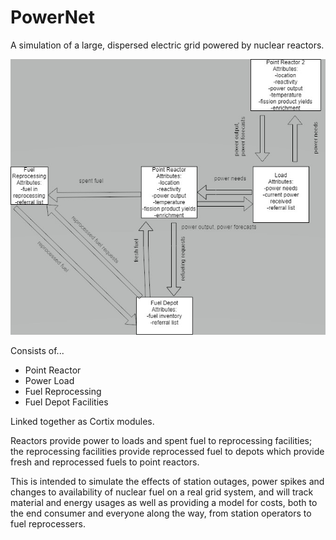 # PowerNet
A simulation of a large, dispersed electric grid powered by nuclear reactors.

![](thumbnail_diagram.jpg)

Consists of...
  * Point Reactor
  * Power Load
  * Fuel Reprocessing 
  * Fuel Depot Facilities 

Linked together as Cortix modules.

Reactors provide power to loads and spent fuel to reprocessing facilities; the reprocessing facilities provide reprocessed fuel to depots which provide fresh and reprocessed fuels to point reactors.

This is intended to simulate the effects of station outages, power spikes and changes to availability of nuclear fuel on a real grid system, and will track material and energy usages as well as providing a model for costs, both to the end consumer and everyone along the way, from station operators to fuel reprocessers.
